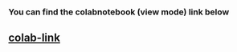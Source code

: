 ### You can find the colabnotebook (view mode) link below

[colab-link](https://colab.research.google.com/drive/1E7AcyTzWNnqFlUTCCJ-PoyBulpn5x9Yb?usp=sharing)
-------------------
